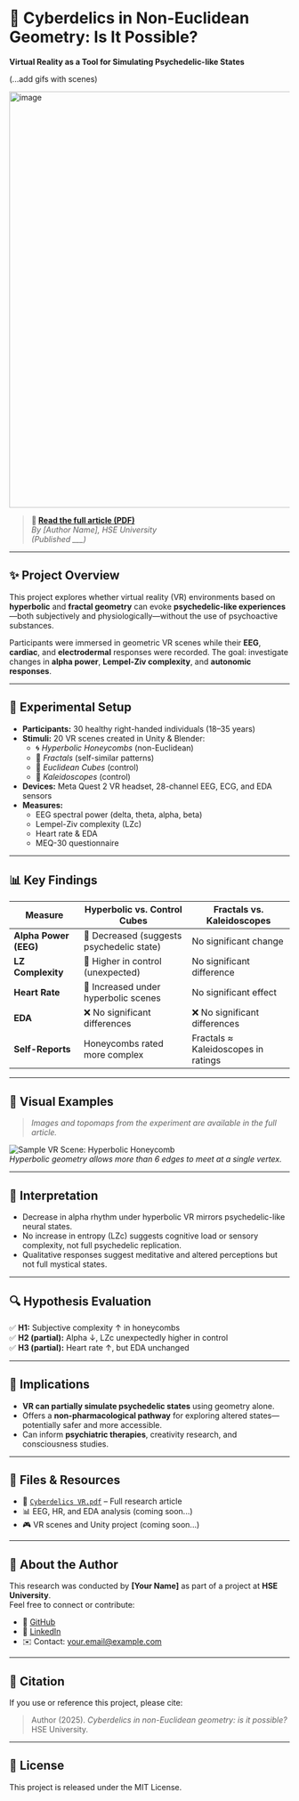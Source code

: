 # 🧠 Cyberdelics in Non-Euclidean Geometry: Is It Possible?

**Virtual Reality as a Tool for Simulating Psychedelic-like States**

(...add gifs with scenes)

<img width="955" height="748" alt="image" src="https://github.com/user-attachments/assets/114b580f-74a5-411a-b97e-bf494ccbb89b" />

> **📖 [Read the full article (PDF)]()**  
> *By [Author Name], HSE University*  
> *(Published ___)*

---

## ✨ Project Overview

This project explores whether virtual reality (VR) environments based on **hyperbolic** and **fractal geometry** can evoke **psychedelic-like experiences**—both subjectively and physiologically—without the use of psychoactive substances.

Participants were immersed in geometric VR scenes while their **EEG**, **cardiac**, and **electrodermal** responses were recorded. The goal: investigate changes in **alpha power**, **Lempel-Ziv complexity**, and **autonomic responses**.

---

## 🧪 Experimental Setup

- **Participants:** 30 healthy right-handed individuals (18–35 years)
- **Stimuli:** 20 VR scenes created in Unity & Blender:
  - 🌀 *Hyperbolic Honeycombs* (non-Euclidean)
  - 🔁 *Fractals* (self-similar patterns)
  - 🧊 *Euclidean Cubes* (control)
  - 🔮 *Kaleidoscopes* (control)
- **Devices:** Meta Quest 2 VR headset, 28-channel EEG, ECG, and EDA sensors
- **Measures:**
  - EEG spectral power (delta, theta, alpha, beta)
  - Lempel-Ziv complexity (LZc)
  - Heart rate & EDA
  - MEQ-30 questionnaire

---

## 📊 Key Findings

| Measure              | Hyperbolic vs. Control Cubes           | Fractals vs. Kaleidoscopes           |
|----------------------|-----------------------------------------|--------------------------------------|
| **Alpha Power (EEG)**| 🔻 Decreased (suggests psychedelic state)| No significant change               |
| **LZ Complexity**    | 🔺 Higher in control (unexpected)        | No significant difference            |
| **Heart Rate**       | 🔺 Increased under hyperbolic scenes     | No significant effect                |
| **EDA**              | ❌ No significant differences            | ❌ No significant differences         |
| **Self-Reports**     | Honeycombs rated more complex           | Fractals ≈ Kaleidoscopes in ratings  |

---

## 🎨 Visual Examples

> *Images and topomaps from the experiment are available in the full article.*

![Sample VR Scene: Hyperbolic Honeycomb](./images/honeycomb_sample.png)  
*Hyperbolic geometry allows more than 6 edges to meet at a single vertex.*

---

## 🧠 Interpretation

- Decrease in alpha rhythm under hyperbolic VR mirrors psychedelic-like neural states.
- No increase in entropy (LZc) suggests cognitive load or sensory complexity, not full psychedelic replication.
- Qualitative responses suggest meditative and altered perceptions but not full mystical states.

---

## 🔍 Hypothesis Evaluation

✅ **H1:** Subjective complexity ↑ in honeycombs  
✅ **H2 (partial):** Alpha ↓, LZc unexpectedly higher in control  
✅ **H3 (partial):** Heart rate ↑, but EDA unchanged  

---

## 🧬 Implications

- **VR can partially simulate psychedelic states** using geometry alone.
- Offers a **non-pharmacological pathway** for exploring altered states—potentially safer and more accessible.
- Can inform **psychiatric therapies**, creativity research, and consciousness studies.

---

## 📂 Files & Resources

- 📄 [`Cyberdelics VR.pdf`]() – Full research article  
- 📊 EEG, HR, and EDA analysis (coming soon...)  
- 🎮 VR scenes and Unity project (coming soon...)  

---

## 👤 About the Author

This research was conducted by **[Your Name]** as part of a project at **HSE University**.  
Feel free to connect or contribute:

- 🐙 [GitHub](https://github.com/your-profile)
- 💼 [LinkedIn](https://linkedin.com/in/your-profile)
- ✉️ Contact: your.email@example.com

---

## 🧭 Citation

If you use or reference this project, please cite:

> Author (2025). *Cyberdelics in non-Euclidean geometry: is it possible?* HSE University.

---

## 📌 License

This project is released under the MIT License.
